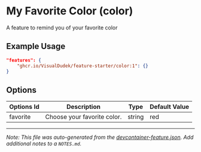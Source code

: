 
# My Favorite Color (color)

A feature to remind you of your favorite color

## Example Usage

```json
"features": {
    "ghcr.io/VisualDudek/feature-starter/color:1": {}
}
```

## Options

| Options Id | Description | Type | Default Value |
|-----|-----|-----|-----|
| favorite | Choose your favorite color. | string | red |



---

_Note: This file was auto-generated from the [devcontainer-feature.json](https://github.com/VisualDudek/feature-starter/blob/main/src/color/devcontainer-feature.json).  Add additional notes to a `NOTES.md`._

